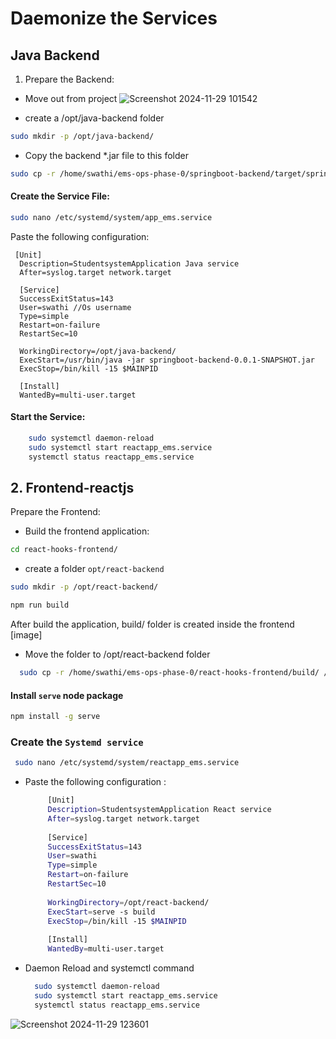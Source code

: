 
# Daemonize the Services

## Java Backend

1. Prepare the Backend:

* Move out from project
![Screenshot 2024-11-29 101542](https://github.com/user-attachments/assets/b39e8fec-d308-423b-8fd7-330a45cedfdf)

* create a /opt/java-backend folder
```bash 
sudo mkdir -p /opt/java-backend/

```
* Copy the backend *.jar file to this folder

```bash
sudo cp -r /home/swathi/ems-ops-phase-0/springboot-backend/target/springboot-backend-0.0.1-SNAPSHOT.jar /home/swathi/opt/java-backend/
```
####  Create the Service File:

``` bash
sudo nano /etc/systemd/system/app_ems.service
```
Paste the following configuration:
```
 [Unit]
  Description=StudentsystemApplication Java service
  After=syslog.target network.target
  
  [Service]
  SuccessExitStatus=143
  User=swathi //Os username
  Type=simple
  Restart=on-failure
  RestartSec=10
  
  WorkingDirectory=/opt/java-backend/
  ExecStart=/usr/bin/java -jar springboot-backend-0.0.1-SNAPSHOT.jar
  ExecStop=/bin/kill -15 $MAINPID
  
  [Install]
  WantedBy=multi-user.target
  ```

#### Start the Service:
```bash
    sudo systemctl daemon-reload
    sudo systemctl start reactapp_ems.service
    systemctl status reactapp_ems.service
```
## 2. Frontend-reactjs
Prepare the Frontend:

* Build the frontend application:
```bash
cd react-hooks-frontend/
```
* create a folder `opt/react-backend`
``` bash
sudo mkdir -p /opt/react-backend/
```
```bash
npm run build
```

After build the application, build/ folder is created inside the frontend
[image]
* Move the folder to /opt/react-backend folder
```bash
  sudo cp -r /home/swathi/ems-ops-phase-0/react-hooks-frontend/build/ /home/swathi/opt/react-backend/
 ```
 #### Install `serve` node package

 ```bash
 npm install -g serve
 ```  

### Create the `Systemd service`
 ```bash
  sudo nano /etc/systemd/system/reactapp_ems.service
```
* Paste the following configuration :
   ```bash
        [Unit]
        Description=StudentsystemApplication React service
        After=syslog.target network.target
        
        [Service]
        SuccessExitStatus=143
        User=swathi 
        Type=simple
        Restart=on-failure
        RestartSec=10
        
        WorkingDirectory=/opt/react-backend/
        ExecStart=serve -s build
        ExecStop=/bin/kill -15 $MAINPID
        
        [Install]
        WantedBy=multi-user.target
    ```
* Daemon Reload and systemctl command
  ```bash
    sudo systemctl daemon-reload
    sudo systemctl start reactapp_ems.service
    systemctl status reactapp_ems.service
  ```  
  
![Screenshot 2024-11-29 123601](https://github.com/user-attachments/assets/b323b27a-556f-4444-98d4-51fbb37171f7)
